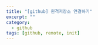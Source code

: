 ```yaml
---
title: "[github] 원격저장소 연결하기"
excerpt: ""
category:
  - github
tags: [github, remote, init]
---
```




